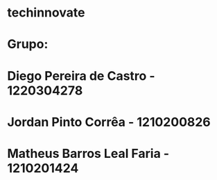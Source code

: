 # techinnovate
# Grupo:
# Diego Pereira de Castro - 1220304278
# Jordan Pinto Corrêa - 1210200826
# Matheus Barros Leal Faria - 1210201424
#
